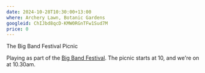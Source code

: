```yaml
---
date: 2024-10-28T10:30:00+13:00
where: Archery Lawn, Botanic Gardens
googleid: ChIJbd8qcD-KMW0RGnTFw1Sud7M
price: 0
---
```

The Big Band Festival Picnic

Playing as part of the [Big Band Festival](https://www.chchbigbandfest.com/plan-your-festival/big-band-picnic). The picnic starts at 10, and we're on at 10.30am.
